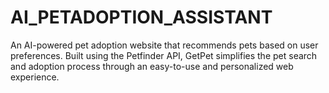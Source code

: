 # AI_PETADOPTION_ASSISTANT
An AI-powered pet adoption website that recommends pets based on user preferences. Built using the Petfinder API, GetPet simplifies the pet search and adoption process through an easy-to-use and personalized web experience.
